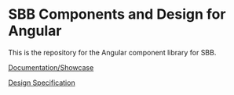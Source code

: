 # SBB Components and Design for Angular

This is the repository for the Angular component library for SBB.

[Documentation/Showcase](https://sbb-angular.app.sbb.ch/latest/)

[Design Specification](https://digital.sbb.ch/)
